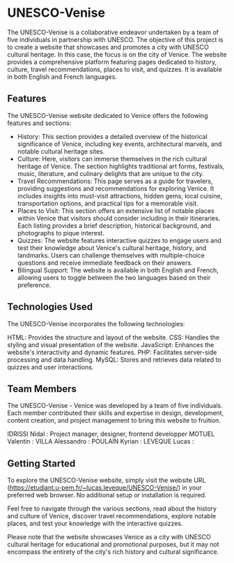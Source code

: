 
# UNESCO-Venise
The UNESCO-Venise is a collaborative endeavor undertaken by a team of five individuals in partnership with UNESCO. The objective of this project is to create a website that showcases and promotes a city with UNESCO cultural heritage. In this case, the focus is on the city of Venice. The website provides a comprehensive platform featuring pages dedicated to history, culture, travel recommendations, places to visit, and quizzes. It is available in both English and French languages.

## Features
The UNESCO-Venise website dedicated to Venice offers the following features and sections:

* History: This section provides a detailed overview of the historical significance of Venice, including key events, architectural marvels, and notable cultural heritage sites.
* Culture: Here, visitors can immerse themselves in the rich cultural heritage of Venice. The section highlights traditional art forms, festivals, music, literature, and culinary delights that are unique to the city.
* Travel Recommendations: This page serves as a guide for travelers, providing suggestions and recommendations for exploring Venice. It includes insights into must-visit attractions, hidden gems, local cuisine, transportation options, and practical tips for a memorable visit.
* Places to Visit: This section offers an extensive list of notable places within Venice that visitors should consider including in their itineraries. Each listing provides a brief description, historical background, and photographs to pique interest.
* Quizzes: The website features interactive quizzes to engage users and test their knowledge about Venice's cultural heritage, history, and landmarks. Users can challenge themselves with multiple-choice questions and receive immediate feedback on their answers.
* Bilingual Support: The website is available in both English and French, allowing users to toggle between the two languages based on their preference.

## Technologies Used
The UNESCO-Venise incorporates the following technologies:

HTML: Provides the structure and layout of the website.
CSS: Handles the styling and visual presentation of the website.
JavaScript: Enhances the website's interactivity and dynamic features.
PHP: Facilitates server-side processing and data handling.
MySQL: Stores and retrieves data related to quizzes and user interactions.

## Team Members
The UNESCO-Venise - Venice was developed by a team of five individuals. Each member contributed their skills and expertise in design, development, content creation, and project management to bring this website to fruition.

IDRISSI Nidal : Project manager, designer, frontend developper
MOTUEL Valentin :
VILLA Alessandro :
POULAIN Kyrian :
LEVEQUE Lucas :

## Getting Started
To explore the UNESCO-Venise website, simply visit the website URL (https://etudiant.u-pem.fr/~lucas.leveque/UNESCO-Venise/) in your preferred web browser. No additional setup or installation is required.

Feel free to navigate through the various sections, read about the history and culture of Venice, discover travel recommendations, explore notable places, and test your knowledge with the interactive quizzes.


Please note that the website showcases Venice as a city with UNESCO cultural heritage for educational and promotional purposes, but it may not encompass the entirety of the city's rich history and cultural significance.
